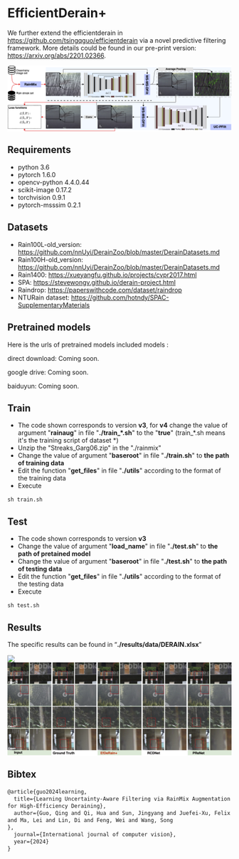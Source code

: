 # EfficientDerain+
We further extend the efficientderain in https://github.com/tsingqguo/efficientderain via a novel predictive filtering framework. More details could be found in our pre-print version: https://arxiv.org/abs/2201.02366. 

<img align="center" src="./efderainplus_structure.png" swidth="750">

## Requirements

- python 3.6
- pytorch 1.6.0
- opencv-python 4.4.0.44
- scikit-image 0.17.2
- torchvision 0.9.1
- pytorch-msssim 0.2.1

## Datasets
- Rain100L-old_version: https://github.com/nnUyi/DerainZoo/blob/master/DerainDatasets.md
- Rain100H-old_version: https://github.com/nnUyi/DerainZoo/blob/master/DerainDatasets.md
- Rain1400: https://xueyangfu.github.io/projects/cvpr2017.html
- SPA: https://stevewongv.github.io/derain-project.html
- Raindrop: https://paperswithcode.com/dataset/raindrop
- NTURain dataset: https://github.com/hotndy/SPAC-SupplementaryMaterials
 
## Pretrained models
Here is the urls of pretrained models included models : 

direct download: 
Coming soon.

google drive:
Coming soon.

baiduyun:
Coming soon.

## Train

- The code shown corresponds to version **v3**, for **v4** change the value of argument "**rainaug**" in file "**./train_*.sh**" to the "**true**" (train_*.sh means it's the training script of dataset *) 
- Unzip the "Streaks_Garg06.zip" in the "./rainmix"
- Change the value of argument "**baseroot**" in file "**./train.sh**" to **the path of training data**
- Edit the function "**get_files**" in file "**./utils**" according to the format of the training data
- Execute

```
sh train.sh
```

## Test

- The code shown corresponds to version **v3**
- Change the value of argument "**load_name**" in file "**./test.sh**" to **the path of pretained model**
- Change the value of argument "**baseroot**" in file "**./test.sh**" to **the path of testing data**
- Edit the function "**get_files**" in file "**./utils**" according to the format of the testing data
- Execute

```
sh test.sh
```

## Results

The specific results can be found in “**./results/data/DERAIN.xlsx**”

<img align="center" src="./rain100hEfderainp.png" swidth="750">

<img align="center" src="./spaEfderainp.png" swidth="750">

## Bibtex

```
@article{guo2024learning,
  title={Learning Uncertainty-Aware Filtering via RainMix Augmentation for High-Efficiency Deraining},
  author={Guo, Qing and Qi, Hua and Sun, Jingyang and Juefei-Xu, Felix and Ma, Lei and Lin, Di and Feng, Wei and Wang, Song
},
  journal={International journal of computer vision},
  year={2024}
}
```

